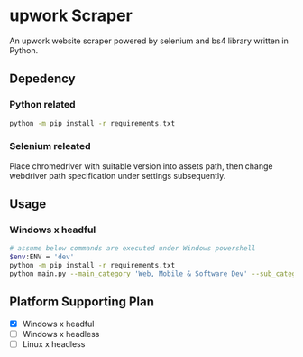 # upwork Scraper

An upwork website scraper powered by selenium and bs4 library written in Python.

## Depedency

### Python related

```bash
python -m pip install -r requirements.txt
```

### Selenium releated

Place chromedriver with suitable version into assets path, then change webdriver path specification under settings subsequently.

## Usage

### Windows x headful

```bash
# assume below commands are executed under Windows powershell
$env:ENV = 'dev'
python -m pip install -r requirements.txt
python main.py --main_category 'Web, Mobile & Software Dev' --sub_category 'All' --output out.json
```

## Platform Supporting Plan

- [x] Windows x headful
- [ ] Windows x headless
- [ ] Linux x headless
